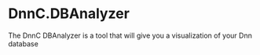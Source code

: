 # DnnC.DBAnalyzer
The DnnC DBAnalyzer is a tool that will give you a visualization of your Dnn database
